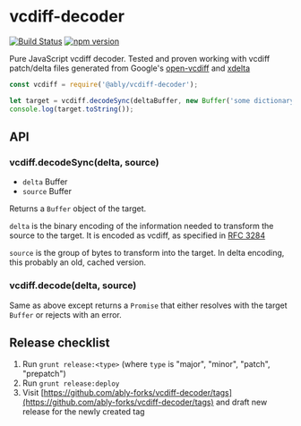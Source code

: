 # vcdiff-decoder

[![Build Status](https://travis-ci.org/ably-forks/vcdiff-decoder.svg?branch=master)](https://travis-ci.org/ably-forks/vcdiff-decoder)
[![npm version](https://badge.fury.io/js/%40ably%2Fvcdiff-decoder.svg)](https://badge.fury.io/js/%40ably%2Fvcdiff-decoder)

Pure JavaScript vcdiff decoder. Tested and proven working with vcdiff patch/delta files generated from Google's [open-vcdiff](https://github.com/google/open-vcdiff) and [xdelta](https://github.com/jmacd/xdelta)


```javascript
const vcdiff = require('@ably/vcdiff-decoder');

let target = vcdiff.decodeSync(deltaBuffer, new Buffer('some dictionary string buffer'));
console.log(target.toString());
```

## API
### vcdiff.decodeSync(delta, source)
* `delta` Buffer
* `source` Buffer

Returns a `Buffer` object of the target.

`delta` is the binary encoding of the information needed to transform the source to the target. It is encoded as vcdiff, as specified in [RFC 3284](https://tools.ietf.org/html/rfc3284)

`source` is the group of bytes to transform into the target. In delta encoding, this probably an old, cached version.

### vcdiff.decode(delta, source)

Same as above except returns a `Promise` that either resolves with the target `Buffer` or rejects with an error.

## Release checklist

1. Run `grunt release:<type>` (where `type` is "major", "minor", "patch", "prepatch")
2. Run `grunt release:deploy`
3. Visit [https://github.com/ably-forks/vcdiff-decoder/tags](https://github.com/ably-forks/vcdiff-decoder/tags) and draft new release for the newly created tag